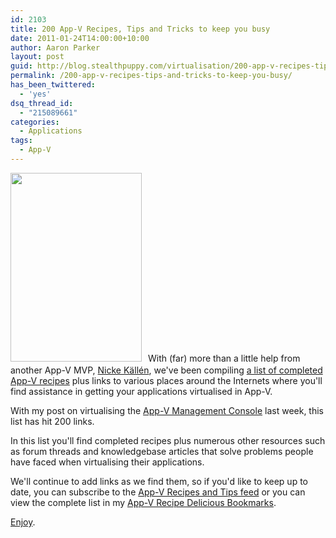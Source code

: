 ```yaml
---
id: 2103
title: 200 App-V Recipes, Tips and Tricks to keep you busy
date: 2011-01-24T14:00:00+10:00
author: Aaron Parker
layout: post
guid: http://blog.stealthpuppy.com/virtualisation/200-app-v-recipes-tips-and-tricks-to-keep-you-busy/
permalink: /200-app-v-recipes-tips-and-tricks-to-keep-you-busy/
has_been_twittered:
  - 'yes'
dsq_thread_id:
  - "215089661"
categories:
  - Applications
tags:
  - App-V
---
```

<img class="alignleft size-full wp-image-2101" style="margin-top: 0px; margin-right: 10px; margin-bottom: 5px; margin-left: 0px; border: 0px;" title="200.png" src="https://stealthpuppy.com/wp-content/uploads/2011/01/200.png" alt="" width="210" height="302" srcset="https://stealthpuppy.com/wp-content/uploads/2011/01/200.png 210w, https://stealthpuppy.com/wp-content/uploads/2011/01/200-104x150.png 104w, https://stealthpuppy.com/wp-content/uploads/2011/01/200-208x300.png 208w" sizes="(max-width: 210px) 100vw, 210px" />With (far) more than a little help from another App-V MVP, [Nicke Källén](http://www.viridisit.se/eng/blog/), we've been compiling [a list of completed App-V recipes](https://stealthpuppy.com/appvrecipes/) plus links to various places around the Internets where you'll find assistance in getting your applications virtualised in App-V.

With my post on virtualising the [App-V Management Console](https://stealthpuppy.com/virtualisation/sequencing-the-app-v-management-console/) last week, this list has hit 200 links.

In this list you'll find completed recipes plus numerous other resources such as forum threads and knowledgebase articles that solve problems people have faced when virtualising their applications.

We'll continue to add links as we find them, so if you'd like to keep up to date, you can subscribe to the [App-V Recipes and Tips feed](http://feeds.feedburner.com/appvrecipes) or you can view the complete list in my [App-V Recipe Delicious Bookmarks](http://www.delicious.com/aaronparker/AppVRecipe).

[Enjoy](https://stealthpuppy.com/appvrecipes/).